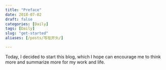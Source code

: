```yaml
---
title: "Preface"
date: 2018-07-02
draft: false
categories: [Daily]
tags: [Daily]
slug: "get-started"
aliases: [/posts/写在开头/]

---
```


Today, I decided to start this blog, which I hope can encourage me to think more and summarize more for my work and life.